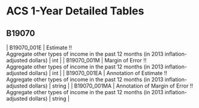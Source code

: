 # ACS 1-Year Detailed Tables

## B19070

| B19070_001E | Estimate !!<br>Aggregate other types of income in the past 12 months (in 2013 inflation-adjusted dollars) | int |
| B19070_001M | Margin of Error !!<br>Aggregate other types of income in the past 12 months (in 2013 inflation-adjusted dollars) | int |
| B19070_001EA | Annotation of Estimate !!<br>Aggregate other types of income in the past 12 months (in 2013 inflation-adjusted dollars) | string |
| B19070_001MA | Annotation of Margin of Error !!<br>Aggregate other types of income in the past 12 months (in 2013 inflation-adjusted dollars) | string |

